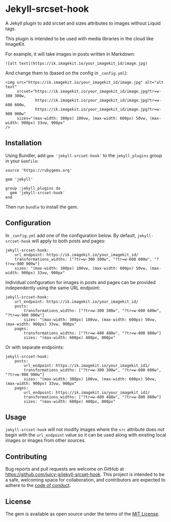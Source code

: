 # Jekyll-srcset-hook

A Jekyll plugin to add srcset and sizes attributes to images without Liquid tags.

This plugin is intended to be used with media libraries in the cloud like ImageKit.

For example, it will take images in posts written in Markdown:

```
![alt text](https://ik.imagekit.io/your_imagekit_id/image.jpg)
```

And change them to (based on the config in `_config.yml`):

```
<img src="https://ik.imagekit.io/your_imagekit_id/image.jpg" alt="alt text"
     srcset="https://ik.imagekit.io/your_imagekit_id/image.jpg?tr=w-300 300w,
             https://ik.imagekit.io/your_imagekit_id/image.jpg?tr=w-600 600w,
             https://ik.imagekit.io/your_imagekit_id/image.jpg?tr=w-900 900w"
     sizes="(max-width: 300px) 100vw, (max-width: 600px) 50vw, (max-width: 900px) 33vw, 900px"
/>
```

## Installation

Using Bundler, add `gem 'jekyll-srcset-hook'` to the `jekyll_plugins` group in your `Gemfile`:

```
source 'https://rubygems.org'

gem 'jekyll'

group :jekyll_plugins do
  gem 'jekyll-srcset-hook'
end
```

Then run `bundle` to install the gem.

## Configuration

In `_config.yml` add one of the configuration below. By default, `jekyll-srcset-hook` will apply to both posts and pages:

```
jekyll-srcset-hook:
    url_endpoint: https://ik.imagekit.io/your_imagekit_id/
    transformations_widths: ["?tr=w-300 300w", "?tr=w-600 600w", "?tr=w-900 900w"]
    sizes: "(max-width: 300px) 100vw, (max-width: 600px) 50vw, (max-width: 900px) 33vw, 900px"
```

Individual configuration for images in posts and pages can be provided independently using the same URL endpoint:

```
jekyll-srcset-hook:
    url_endpoint: https://ik.imagekit.io/your_imagekit_id/
    posts:
        transformations_widths: ["?tr=w-300 300w", "?tr=w-600 600w", "?tr=w-900 900w"]
        sizes: "(max-width: 300px) 100vw, (max-width: 600px) 50vw, (max-width: 900px) 33vw, 900px"
    pages:
        transformations_widths: ["?tr=w-480 480w", "?tr=w-800 800w"]
        sizes: "(max-width: 600px) 480px, 800px"
```

Or with separate endpoints:

```
jekyll-srcset-hook:
    posts:
        url_endpoint: https://ik.imagekit.io/your_imagekit_id1/
        transformations_widths: ["?tr=w-300 300w", "?tr=w-600 600w", "?tr=w-900 900w"]
        sizes: "(max-width: 300px) 100vw, (max-width: 600px) 50vw, (max-width: 900px) 33vw, 900px"
    pages:
        url_endpoint: https://ik.imagekit.io/your_imagekit_id2/
        transformations_widths: ["?tr=w-480 480w", "?tr=w-800 800w"]
        sizes: "(max-width: 600px) 480px, 800px"
```

## Usage

`jekyll-srcset-hook` will not modify images where the `src` attribute does not begin with the `url_endpoint` value so
it can be used along with existing local images or images from other sources.

## Contributing

Bug reports and pull requests are welcome on GitHub at https://github.com/juicy-g/jekyll-srcset-hook. This project is intended to be a safe, welcoming space for collaboration, and contributors are expected to adhere to the [code of conduct](https://github.com/[USERNAME]/jekyll-srcset-hook/blob/main/CODE_OF_CONDUCT.md).

## License

The gem is available as open source under the terms of the [MIT License](https://opensource.org/licenses/MIT).
